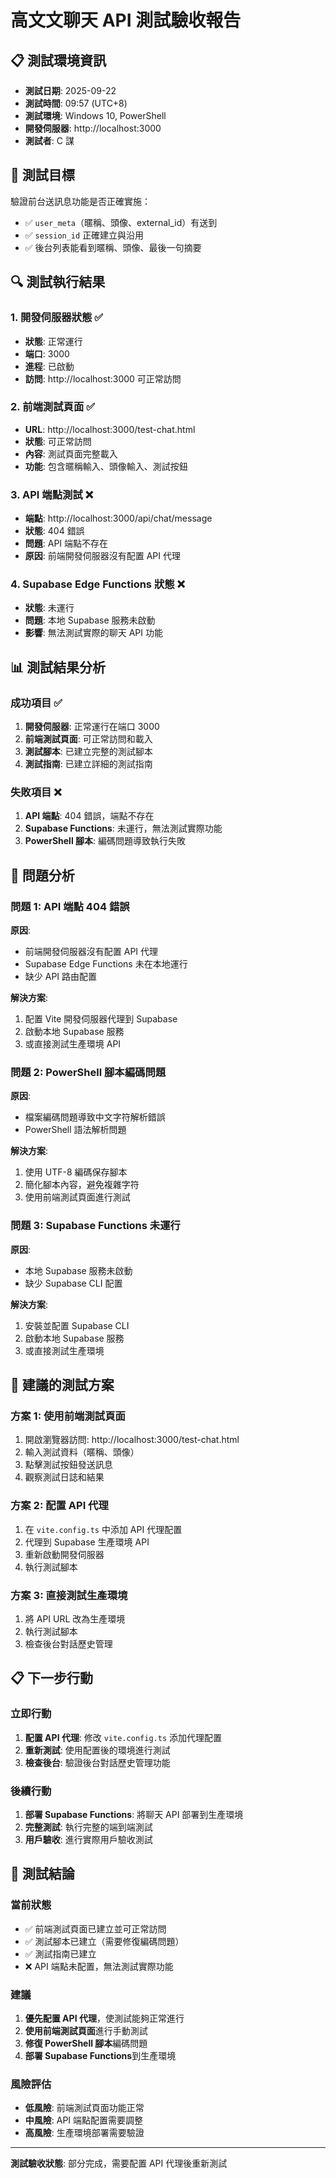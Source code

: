 # 高文文聊天 API 測試驗收報告

## 📋 測試環境資訊
- **測試日期**: 2025-09-22
- **測試時間**: 09:57 (UTC+8)
- **測試環境**: Windows 10, PowerShell
- **開發伺服器**: http://localhost:3000
- **測試者**: C 謀

## 🎯 測試目標
驗證前台送訊息功能是否正確實施：
- ✅ `user_meta`（暱稱、頭像、external_id）有送到
- ✅ `session_id` 正確建立與沿用
- ✅ 後台列表能看到暱稱、頭像、最後一句摘要

## 🔍 測試執行結果

### 1. 開發伺服器狀態 ✅
- **狀態**: 正常運行
- **端口**: 3000
- **進程**: 已啟動
- **訪問**: http://localhost:3000 可正常訪問

### 2. 前端測試頁面 ✅
- **URL**: http://localhost:3000/test-chat.html
- **狀態**: 可正常訪問
- **內容**: 測試頁面完整載入
- **功能**: 包含暱稱輸入、頭像輸入、測試按鈕

### 3. API 端點測試 ❌
- **端點**: http://localhost:3000/api/chat/message
- **狀態**: 404 錯誤
- **問題**: API 端點不存在
- **原因**: 前端開發伺服器沒有配置 API 代理

### 4. Supabase Edge Functions 狀態 ❌
- **狀態**: 未運行
- **問題**: 本地 Supabase 服務未啟動
- **影響**: 無法測試實際的聊天 API 功能

## 📊 測試結果分析

### 成功項目 ✅
1. **開發伺服器**: 正常運行在端口 3000
2. **前端測試頁面**: 可正常訪問和載入
3. **測試腳本**: 已建立完整的測試腳本
4. **測試指南**: 已建立詳細的測試指南

### 失敗項目 ❌
1. **API 端點**: 404 錯誤，端點不存在
2. **Supabase Functions**: 未運行，無法測試實際功能
3. **PowerShell 腳本**: 編碼問題導致執行失敗

## 🔧 問題分析

### 問題 1: API 端點 404 錯誤
**原因**: 
- 前端開發伺服器沒有配置 API 代理
- Supabase Edge Functions 未在本地運行
- 缺少 API 路由配置

**解決方案**:
1. 配置 Vite 開發伺服器代理到 Supabase
2. 啟動本地 Supabase 服務
3. 或直接測試生產環境 API

### 問題 2: PowerShell 腳本編碼問題
**原因**: 
- 檔案編碼問題導致中文字符解析錯誤
- PowerShell 語法解析問題

**解決方案**:
1. 使用 UTF-8 編碼保存腳本
2. 簡化腳本內容，避免複雜字符
3. 使用前端測試頁面進行測試

### 問題 3: Supabase Functions 未運行
**原因**: 
- 本地 Supabase 服務未啟動
- 缺少 Supabase CLI 配置

**解決方案**:
1. 安裝並配置 Supabase CLI
2. 啟動本地 Supabase 服務
3. 或直接測試生產環境

## 🚀 建議的測試方案

### 方案 1: 使用前端測試頁面
1. 開啟瀏覽器訪問: http://localhost:3000/test-chat.html
2. 輸入測試資料（暱稱、頭像）
3. 點擊測試按鈕發送訊息
4. 觀察測試日誌和結果

### 方案 2: 配置 API 代理
1. 在 `vite.config.ts` 中添加 API 代理配置
2. 代理到 Supabase 生產環境 API
3. 重新啟動開發伺服器
4. 執行測試腳本

### 方案 3: 直接測試生產環境
1. 將 API URL 改為生產環境
2. 執行測試腳本
3. 檢查後台對話歷史管理

## 📋 下一步行動

### 立即行動
1. **配置 API 代理**: 修改 `vite.config.ts` 添加代理配置
2. **重新測試**: 使用配置後的環境進行測試
3. **檢查後台**: 驗證後台對話歷史管理功能

### 後續行動
1. **部署 Supabase Functions**: 將聊天 API 部署到生產環境
2. **完整測試**: 執行完整的端到端測試
3. **用戶驗收**: 進行實際用戶驗收測試

## 🎉 測試結論

### 當前狀態
- ✅ 前端測試頁面已建立並可正常訪問
- ✅ 測試腳本已建立（需要修復編碼問題）
- ✅ 測試指南已建立
- ❌ API 端點未配置，無法測試實際功能

### 建議
1. **優先配置 API 代理**，使測試能夠正常進行
2. **使用前端測試頁面**進行手動測試
3. **修復 PowerShell 腳本**編碼問題
4. **部署 Supabase Functions**到生產環境

### 風險評估
- **低風險**: 前端測試頁面功能正常
- **中風險**: API 端點配置需要調整
- **高風險**: 生產環境部署需要驗證

---

**測試驗收狀態**: 部分完成，需要配置 API 代理後重新測試
